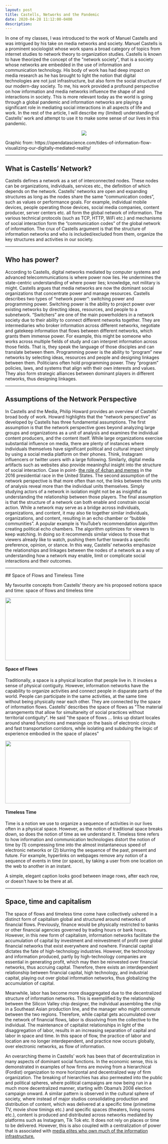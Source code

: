 ```yaml
---
layout: post
title: Castells, Networks and the Pandemic
date: 2020-04-28 11:12:00-0400
description: 
---
```


In one of my classes, I was introduced to the work of Manuel Castells and was intrigued by his take on media networks and society. Manuel Castells is a prominent sociologist whose work spans a broad category of topics from internet studies to network theory to organization studies. Castells is known to have theorized the concept of the "network society", that is a society whose networks are embedded in the use of information and communication technology. His body of work has had deep impact on media research as he has brought to light the notion that digital technologies are not just infrastructure, but also form the social structure of our modern-day society. To me, his work provided a profound perspective on how information and media networks influence the shape of and interactions in society. This is more relevant today as the world is going through a global pandemic and information networks are playing a significant role in mediating social interactions in all aspects of life and work. In the rest of the article, I will describe my (limited) understanding of Castells’ work and attempt to use it to make some sense of our lives in this pandemic.  

<p style="text-align:center;"><img src="https://cdn-images-1.medium.com/max/1600/1*nzGz8Cm5mZd5ZXofbCKHAA.gif"></p>
<div class="caption">
    Graphic from: https://opendatascience.com/tides-of-information-flow-visualizing-our-digitally-mediated-reality/
</div>

<hr>

## What is Castells’ Network?

Castells defines a network as a set of interconnected nodes. These nodes can be organizations, individuals, services etc., the definition of which depends on the network. Castells’ networks are open and expanding structures as long as the nodes share the same “communication codes”, such as values or performance goals. For example, individual mobile devices, people operating those devices, social media companies, content producer, server centers etc. all form the global network of information. The various technical protocols (such as TCP, HTTP, WiFi etc.) and mechanisms of social interaction form the “communication codes” of the global network of information. The crux of Castells argument is that the structure of information networks and who is included/excluded from them, organize the key structures and activities in our society.
<hr>

## Who has power?

According to Castells, digital networks mediated by computer systems and advanced telecommunications is where power now lies. He undermines the state-centric understanding of where power lies; knowledge, not military is might. Castells argues that media networks are now the dominant social organizations that concentrate power and manage resources. Castells describes two types of “network power”: switching power and programming power. Switching power is the ability to project power over existing networks by directing ideas, resources, and people to a subnetwork. “Switchers” are one of the main powerholders in a network society due to their ability to connect different networks together. They are intermediaries who broker information across different networks, negotiate and gatekeep information that flows between different networks, which grants them immense power. For example, this might be someone who works across multiple fields of study and can interpret information across those fields. That is, they speak the language of those disciples and can translate between them. Programming power is the ability to “program” new networks by selecting ideas, resources and people and designing linkages between them. Politicians often hold programming power. They “program” policies, laws, and systems that align with their own interests and values. They also form strategic alliances between dominant players in different networks, thus designing linkages.

<hr>

## Assumptions of the Network Perspective

In Castells and the Media, Philip Howard provides an overview of Castells’ broad body of work. Howard highlights that the “network perspective” as developed by Castells has three fundamental assumptions. The first assumption is that the network perspective goes beyond analyzing large groups and organizations as a unit of analysis and examines the individual content producers, and the content itself. While large organizations exercise substantial influence on media, there are plenty of instances where individuals themselves have significant political and cultural impact simply by using a social media platform on their phones. Think, Instagram influencers or twitter users with a large following. Similarly, digital media artifacts such as websites also provide meaningful insight into the structure of social interaction. Case in point- <a href = "https://www.politico.com/magazine/story/2017/03/memes-4chan-trump-supporters-trolls-internet-214856/">the role of 4chan and memes</a> in the 2016 presidential race in the United States. The second assumption of the network perspective is that more often than not, the links between the units of analysis reveal more than the individual units themselves. Simply studying actors of a network in isolation might not be as insightful as understanding the relationship between those players. The final assumption is that the structure of a network can both enable and constrain social action. While a network may serve as a bridge across individuals, organizations, and content, it may also tie together similar individuals, organizations, and content, resulting in an echo chamber or “bubble communities”. A popular example is <aa href = "https://blogs.cornell.edu/info2040/2019/09/19/youtubes-algorithm-creates-echo-chambers/">YouTube’s recommendation algorithm creating political echo chambers</a>. The algorithm optimizes for viewers to keep watching. In doing so it recommends similar videos to those that viewers already like to watch, pushing them further towards a specific preference, opinion, or stance. In this way, Castells’ networks emphasize the relationships and linkages between the nodes of a network as a way of understanding how a network may enable, limit or complicate social interactions and their outcomes.

<hr>
## Space of Flows and Timeless Time

My favourite concepts from Castells’ theory are his proposed notions space and time:  space of flows and timeless time

<div class="row mt-3">
    <div class="col-sm mt-3 mt-md-0">
        <img class="img-fluid rounded z-depth-1" src="{{ site.baseurl }}/assets/img/spaceofflows.jpeg" width="400" height="200">
          <div class="container">
    <h4><b>Space of Flows</b></h4> 
    <p>Traditionally, a space is a physical location that people live in. It invokes a sense of physical contiguity. However, information networks have the capability to organize activities and connect people in disparate parts of the world. People can participate in the same activities, at the same time without being physically near each other. They are connected by the space of information flows. Castells’ describes the space of flows as  "The material arrangements that allow for simultaneity of social practices without territorial contiguity". He said "the space of flows ... links up distant locales around shared functions and meanings on the basis of electronic circuits and fast transportation corridors, while isolating and subduing the logic of experience embodied in the space of places"</p> 
  </div>
    </div>
    <div class="col-sm mt-3 mt-md-0">
        <img class="img-fluid rounded z-depth-1" src="{{ site.baseurl }}/assets/img/Dali_Clocks.jpeg" width="400" height="200">
          <div class="container">
    <h4><b>Timeless Time</b></h4> 
    <p>Time is a notion we use to organize a sequence of activities in our lives often in a physical space. However, as the notion of traditional space breaks down, so does the notion of time as we understand it. Timeless time refers to how information and communication technologies distort the notion of time by (1) compressing time into the almost instantaneous speed of electronic networks or (2) blurring the sequence of the past, present and future. For example, hyperlinks on webpages remove any notion of a sequence of events in time (or space), by taking a user from one location on the web to another in an instant. </p> 
  </div>
    </div>
</div>
<div class="caption">
    A simple, elegant caption looks good between image rows, after each row, or doesn't have to be there at all.
</div>

<hr>

## Space, time and capitalism

The space of flows and timeless time come have collectively ushered in a distinct form of capitalism global and structured around networks of financial flows. Previously, finance would be physically restricted to banks or other financial agencies governed by trading hours or bank hours. However, in this new form of capitalism, information networks facilitate the accumulation of capital by investment and reinvestment of profit over global financial networks that exist everywhere and nowhere. Financial capital dictates the fate of high-technology industries. However, the technology and information produced, partly by high-technology companies are essential in generating profit, which may then be reinvested over financial networks, thus accruing capital. Therefore, there exists an interdependent relationship between financial capital, high technology, and industrial capital, playing out over global information networks, thus globalizing the accumulation of capital. 

Meanwhile, labor has become more disaggregated due to the decentralized structure of information networks. This is exemplified by the relationship between the Silicon Valley chip designer, the individual assembling the chip in a Southeast Asian production line, and the manager who might commute between the two regions. Therefore, while capital gets accumulated over the network of financial flows, labor is dissolving from the collective to the individual. The maintenance of capitalist relationships in light of the disaggregation of labor, results in an increasing separation of capital and labor in space and time. In this space of flow, the practice of labor and location are no longer interdependent, and practice now occurs globally, over electronic networks, as flow of information. 

An overarching theme in Castells’ work has been that of decentralization in many aspects of dominant social functions. In the economic sense, this is demonstrated in examples of how firms are moving from a hierarchical (Fordist) organization to more horizontal and decentralized way of firm organization. The breaking of hierarchies has also permeated into the public and political spheres, where political campaigns are now being run in a much more decentralized manner, starting with Obama’s 2008 election campaign onward. A similar pattern is observed in the cultural sphere of society, where instead of major studios consolidating production and distribution of content, which was delivered at a specific time (primetime TV, movie show timings etc.) and specific spaces (theaters, living rooms etc.), content is produced and distributed across networks mediated by platforms such as Instagram, Tik Tok etc. It does not rely on places or time to be delivered. However, this is also coupled with a centralization of power that is associated with <a href = "https://www.ftc.gov/news-events/press-releases/2020/12/ftc-sues-facebook-illegal-monopolization">media elites who own much of the information infrastructure.</a>

